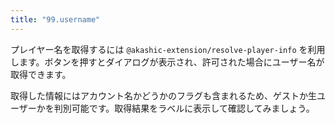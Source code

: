 ```yaml
---
title: "99.username"
---
```


プレイヤー名を取得するには `@akashic-extension/resolve-player-info` を利用します。ボタンを押すとダイアログが表示され、許可された場合にユーザー名が取得できます。

取得した情報にはアカウント名かどうかのフラグも含まれるため、ゲストか生ユーザーかを判別可能です。取得結果をラベルに表示して確認してみましょう。
